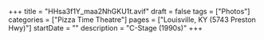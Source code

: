+++
title = "HHsa3f1Y_maa2NhGKU1t.avif"
draft = false
tags = ["Photos"]
categories = ["Pizza Time Theatre"]
pages = ["Louisville, KY (5743 Preston Hwy)"]
startDate = ""
description = "C-Stage (1990s)"
+++
